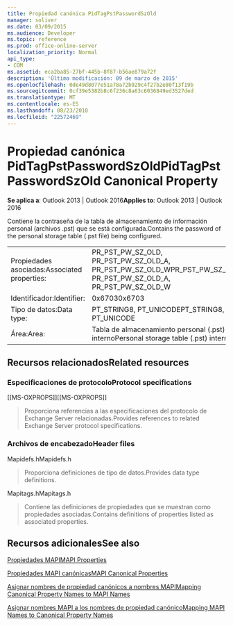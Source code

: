 ```yaml
---
title: Propiedad canónica PidTagPstPasswordSzOld
manager: soliver
ms.date: 03/09/2015
ms.audience: Developer
ms.topic: reference
ms.prod: office-online-server
localization_priority: Normal
api_type:
- COM
ms.assetid: eca2ba85-27bf-445b-8f87-b56ae879a72f
description: 'Última modificación: 09 de marzo de 2015'
ms.openlocfilehash: 0de49d8077e51a78a72b929c4f27b2e80f13f19b
ms.sourcegitcommit: 0cf39e5382b8c6f236c8a63c6036849ed3527ded
ms.translationtype: MT
ms.contentlocale: es-ES
ms.lasthandoff: 08/23/2018
ms.locfileid: "22572469"
---
```

# <a name="pidtagpstpasswordszold-canonical-property"></a><span data-ttu-id="aca08-103">Propiedad canónica PidTagPstPasswordSzOld</span><span class="sxs-lookup"><span data-stu-id="aca08-103">PidTagPstPasswordSzOld Canonical Property</span></span>

  
  
<span data-ttu-id="aca08-104">**Se aplica a**: Outlook 2013 | Outlook 2016</span><span class="sxs-lookup"><span data-stu-id="aca08-104">**Applies to**: Outlook 2013 | Outlook 2016</span></span> 
  
<span data-ttu-id="aca08-105">Contiene la contraseña de la tabla de almacenamiento de información personal (archivos .pst) que se está configurada.</span><span class="sxs-lookup"><span data-stu-id="aca08-105">Contains the password of the personal storage table (.pst file) being configured.</span></span>
  
|||
|:-----|:-----|
|<span data-ttu-id="aca08-106">Propiedades asociadas:</span><span class="sxs-lookup"><span data-stu-id="aca08-106">Associated properties:</span></span>  <br/> |<span data-ttu-id="aca08-107">PR_PST_PW_SZ_OLD, PR_PST_PW_SZ_OLD_A, PR_PST_PW_SZ_OLD_W</span><span class="sxs-lookup"><span data-stu-id="aca08-107">PR_PST_PW_SZ_OLD, PR_PST_PW_SZ_OLD_A, PR_PST_PW_SZ_OLD_W</span></span>  <br/> |
|<span data-ttu-id="aca08-108">Identificador:</span><span class="sxs-lookup"><span data-stu-id="aca08-108">Identifier:</span></span>  <br/> |<span data-ttu-id="aca08-109">0x6703</span><span class="sxs-lookup"><span data-stu-id="aca08-109">0x6703</span></span>  <br/> |
|<span data-ttu-id="aca08-110">Tipo de datos:</span><span class="sxs-lookup"><span data-stu-id="aca08-110">Data type:</span></span>  <br/> |<span data-ttu-id="aca08-111">PT_STRING8, PT_UNICODE</span><span class="sxs-lookup"><span data-stu-id="aca08-111">PT_STRING8, PT_UNICODE</span></span>  <br/> |
|<span data-ttu-id="aca08-112">Área:</span><span class="sxs-lookup"><span data-stu-id="aca08-112">Area:</span></span>  <br/> |<span data-ttu-id="aca08-113">Tabla de almacenamiento personal (.pst) interno</span><span class="sxs-lookup"><span data-stu-id="aca08-113">Personal storage table (.pst) internal</span></span>  <br/> |
   
## <a name="related-resources"></a><span data-ttu-id="aca08-114">Recursos relacionados</span><span class="sxs-lookup"><span data-stu-id="aca08-114">Related resources</span></span>

### <a name="protocol-specifications"></a><span data-ttu-id="aca08-115">Especificaciones de protocolo</span><span class="sxs-lookup"><span data-stu-id="aca08-115">Protocol specifications</span></span>

<span data-ttu-id="aca08-116">[[MS-OXPROPS]]</span><span class="sxs-lookup"><span data-stu-id="aca08-116">[[MS-OXPROPS]]</span></span> 
  
> <span data-ttu-id="aca08-117">Proporciona referencias a las especificaciones del protocolo de Exchange Server relacionadas.</span><span class="sxs-lookup"><span data-stu-id="aca08-117">Provides references to related Exchange Server protocol specifications.</span></span>
    
### <a name="header-files"></a><span data-ttu-id="aca08-118">Archivos de encabezado</span><span class="sxs-lookup"><span data-stu-id="aca08-118">Header files</span></span>

<span data-ttu-id="aca08-119">Mapidefs.h</span><span class="sxs-lookup"><span data-stu-id="aca08-119">Mapidefs.h</span></span>
  
> <span data-ttu-id="aca08-120">Proporciona definiciones de tipo de datos.</span><span class="sxs-lookup"><span data-stu-id="aca08-120">Provides data type definitions.</span></span>
    
<span data-ttu-id="aca08-121">Mapitags.h</span><span class="sxs-lookup"><span data-stu-id="aca08-121">Mapitags.h</span></span>
  
> <span data-ttu-id="aca08-122">Contiene las definiciones de propiedades que se muestran como propiedades asociadas.</span><span class="sxs-lookup"><span data-stu-id="aca08-122">Contains definitions of properties listed as associated properties.</span></span>
    
## <a name="see-also"></a><span data-ttu-id="aca08-123">Recursos adicionales</span><span class="sxs-lookup"><span data-stu-id="aca08-123">See also</span></span>



[<span data-ttu-id="aca08-124">Propiedades MAPI</span><span class="sxs-lookup"><span data-stu-id="aca08-124">MAPI Properties</span></span>](mapi-properties.md)
  
[<span data-ttu-id="aca08-125">Propiedades MAPI canónicas</span><span class="sxs-lookup"><span data-stu-id="aca08-125">MAPI Canonical Properties</span></span>](mapi-canonical-properties.md)
  
[<span data-ttu-id="aca08-126">Asignar nombres de propiedad canónicos a nombres MAPI</span><span class="sxs-lookup"><span data-stu-id="aca08-126">Mapping Canonical Property Names to MAPI Names</span></span>](mapping-canonical-property-names-to-mapi-names.md)
  
[<span data-ttu-id="aca08-127">Asignar nombres MAPI a los nombres de propiedad canónico</span><span class="sxs-lookup"><span data-stu-id="aca08-127">Mapping MAPI Names to Canonical Property Names</span></span>](mapping-mapi-names-to-canonical-property-names.md)

